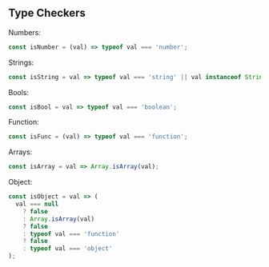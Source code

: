 ## Type Checkers

Numbers:
```js
const isNumber = (val) => typeof val === 'number';
```
Strings:
```js
const isString = val => typeof val === 'string' || val instanceof String;
```
Bools:
```js
const isBool = val => typeof val === 'boolean';
```
Function:
```js
const isFunc = (val) => typeof val === 'function';
```
Arrays:
```js
const isArray = val => Array.isArray(val);
```
Object:
```js
const isObject = val => (
  val === null
    ? false
    : Array.isArray(val)
    ? false
    : typeof val === 'function'
    ? false
    : typeof val === 'object'
);
```
